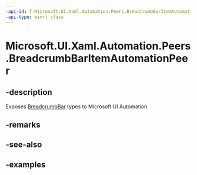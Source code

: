 ```yaml
---
-api-id: T:Microsoft.UI.Xaml.Automation.Peers.BreadcrumbBarItemAutomationPeer
-api-type: winrt class
---
```


# Microsoft.UI.Xaml.Automation.Peers.BreadcrumbBarItemAutomationPeer

<!--
public class BreadcrumbBarItemAutomationPeer : Windows.UI.Xaml.Automation.Peers.FrameworkElementAutomationPeer, Windows.UI.Xaml.Automation.Provider.IInvokeProvider
-->


## -description

Exposes [BreadcrumbBar](../microsoft.ui.xaml.controls/breadcrumbbar.md) types to Microsoft UI Automation.

## -remarks

## -see-also

## -examples



